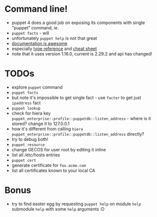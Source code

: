 # Command line!

* puppet 4 does a good job on exposing its components with single "puppet" command, ie.
 * ```puppet facts``` - will 
* unfortunately ```puppet help``` is not that great
 * [documentation is awesome](https://docs.puppetlabs.com/puppet/)
 * especially [type reference](https://docs.puppetlabs.com/puppet/latest/reference/type.html) and [cheat sheet](https://docs.puppetlabs.com/puppet_core_types_cheatsheet.pdf)
  * note that it uses version 1.16.0, current is 2.29.2 and api has changed!

# TODOs

* explore ```puppet``` command
 * ```puppet facts```
  * but note it's impossible to get single fact - use ```facter``` to get just ```ipaddress``` fact
 * ```puppet lookup```
  * check for hiera key ```puppet_enterprise::profile::puppetdb::listen_address``` - where is it stored? change it to 127.0.0.1
  * how it's different from calling ```hiera puppet_enterprise::profile::puppetdb::listen_address``` directly?
  * try to debug both!
 * ```puppet resource```
  * change GECOS for user root by editing it inline
  * list all /etc/hosts entries
 * ```puppet cert```
  * generate certificate for ```foo.acme.com```
  * list all certificates known to your local CA

# Bonus

* try to find easter egg by requesting ```puppet help``` on module ```help``` submodule ```help``` with some ```help``` arguments :D
